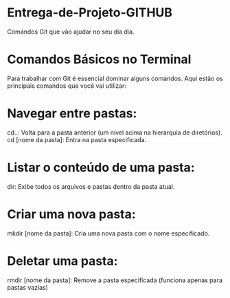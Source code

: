 # Entrega-de-Projeto-GITHUB
Comandos Git que vão ajudar no seu dia dia.

# Comandos Básicos no Terminal

Para trabalhar com Git é essencial dominar alguns comandos. Aqui estão os principais comandos que você vai utilizar:

# Navegar entre pastas:
cd..: Volta para a pasta anterior (um nível acima na hierarquia de diretórios).
cd [nome da pasta]: Entra na pasta especificada.

# Listar o conteúdo de uma pasta:
dir: Exibe todos os arquivos e pastas dentro da pasta atual.

# Criar uma nova pasta:
mkdir [nome da pasta]: Cria uma nova pasta com o nome especificado.

# Deletar uma pasta:
rmdir [nome da pasta]: Remove a pasta especificada (funciona apenas para pastas vazias)
